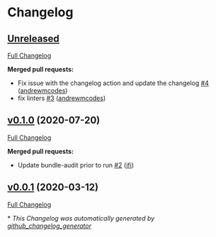 # Changelog

## [Unreleased](https://github.com/andrewmcodes/bundler-audit-action/tree/HEAD)

[Full Changelog](https://github.com/andrewmcodes/bundler-audit-action/compare/v0.1.0...HEAD)

**Merged pull requests:**

- Fix issue with the changelog action and update the changelog [\#4](https://github.com/andrewmcodes/bundler-audit-action/pull/4) ([andrewmcodes](https://github.com/andrewmcodes))
- fix linters [\#3](https://github.com/andrewmcodes/bundler-audit-action/pull/3) ([andrewmcodes](https://github.com/andrewmcodes))

## [v0.1.0](https://github.com/andrewmcodes/bundler-audit-action/tree/v0.1.0) (2020-07-20)

[Full Changelog](https://github.com/andrewmcodes/bundler-audit-action/compare/v0.0.1...v0.1.0)

**Merged pull requests:**

- Update bundle-audit prior to run [\#2](https://github.com/andrewmcodes/bundler-audit-action/pull/2) ([jfi](https://github.com/jfi))

## [v0.0.1](https://github.com/andrewmcodes/bundler-audit-action/tree/v0.0.1) (2020-03-12)

[Full Changelog](https://github.com/andrewmcodes/bundler-audit-action/compare/cc909462b5a42dcbf39f3e4aa4c76c085af7d5af...v0.0.1)



\* *This Changelog was automatically generated by [github_changelog_generator](https://github.com/github-changelog-generator/github-changelog-generator)*
